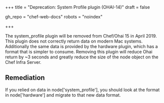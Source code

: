 +++
title = "Deprecation: System Profile plugin (OHAI-14)"
draft = false

gh_repo = "chef-web-docs"
robots = "noindex"

+++

The system_profile plugin will be removed from Chef/Ohai 15 in April
2019. This plugin does not correctly return data on modern Mac systems.
Additionally the same data is provided by the hardware plugin, which has
a format that is simpler to consume. Removing this plugin will reduce
Ohai return by \~3 seconds and greatly reduce the size of the node
object on the Chef Infra Server.

## Remediation

If you relied on data in node\['system_profile'\], you should look at
the format in node\['hardware'\] and migrate to that new data format.
